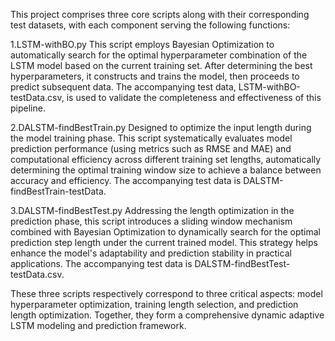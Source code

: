 This project comprises three core scripts along with their corresponding test datasets, with each component serving the following functions:

1.LSTM-withBO.py
This script employs Bayesian Optimization to automatically search for the optimal hyperparameter combination of the LSTM model based on the current training set. After determining the best hyperparameters, it constructs and trains the model, then proceeds to predict subsequent data. The accompanying test data, LSTM-withBO-testData.csv, is used to validate the completeness and effectiveness of this pipeline.

2.DALSTM-findBestTrain.py
Designed to optimize the input length during the model training phase. This script systematically evaluates model prediction performance (using metrics such as RMSE and MAE) and computational efficiency across different training set lengths, automatically determining the optimal training window size to achieve a balance between accuracy and efficiency. The accompanying test data is DALSTM-findBestTrain-testData.

3.DALSTM-findBestTest.py
Addressing the length optimization in the prediction phase, this script introduces a sliding window mechanism combined with Bayesian Optimization to dynamically search for the optimal prediction step length under the current trained model. This strategy helps enhance the model's adaptability and prediction stability in practical applications. The accompanying test data is DALSTM-findBestTest-testData.csv.

These three scripts respectively correspond to three critical aspects: model hyperparameter optimization, training length selection, and prediction length optimization. Together, they form a comprehensive dynamic adaptive LSTM modeling and prediction framework.
